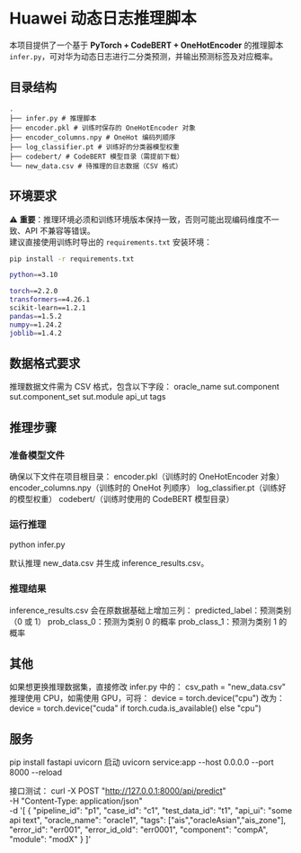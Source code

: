 # Huawei 动态日志推理脚本

本项目提供了一个基于 **PyTorch + CodeBERT + OneHotEncoder** 的推理脚本 `infer.py`，可对华为动态日志进行二分类预测，并输出预测标签及对应概率。

## 目录结构
```
.
├── infer.py # 推理脚本
├── encoder.pkl # 训练时保存的 OneHotEncoder 对象
├── encoder_columns.npy # OneHot 编码列顺序
├── log_classifier.pt # 训练好的分类器模型权重
├── codebert/ # CodeBERT 模型目录（需提前下载）
└── new_data.csv # 待推理的日志数据（CSV 格式）
```

## 环境要求

⚠️ **重要**：推理环境必须和训练环境版本保持一致，否则可能出现编码维度不一致、API 不兼容等错误。  
建议直接使用训练时导出的 `requirements.txt` 安装环境：
```bash
pip install -r requirements.txt

python==3.10

torch==2.2.0
transformers==4.26.1
scikit-learn==1.2.1
pandas==1.5.2
numpy==1.24.2
joblib==1.4.2
```

## 数据格式要求
推理数据文件需为 CSV 格式，包含以下字段：
oracle_name
sut.component
sut.component_set
sut.module
api_ut 
tags 

## 推理步骤
### 准备模型文件
确保以下文件在项目根目录：
encoder.pkl（训练时的 OneHotEncoder 对象）
encoder_columns.npy（训练时的 OneHot 列顺序）
log_classifier.pt（训练好的模型权重）
codebert/（训练时使用的 CodeBERT 模型目录）

### 运行推理
python infer.py

默认推理 new_data.csv 并生成 inference_results.csv。

### 推理结果
inference_results.csv 会在原数据基础上增加三列：
predicted_label：预测类别（0 或 1）
prob_class_0：预测为类别 0 的概率
prob_class_1：预测为类别 1 的概率

## 其他
如果想更换推理数据集，直接修改 infer.py 中的：
csv_path = "new_data.csv"
推理使用 CPU，如需使用 GPU，可将：
device = torch.device("cpu")
改为：
device = torch.device("cuda" if torch.cuda.is_available() else "cpu")

## 服务
pip install fastapi uvicorn
启动
uvicorn service:app --host 0.0.0.0 --port 8000 --reload

接口测试：
curl -X POST "http://127.0.0.1:8000/api/predict" \
-H "Content-Type: application/json" \
-d '[
  {
    "pipeline_id": "p1",
    "case_id": "c1",
    "test_data_id": "t1",
    "api_ui": "some api text",
    "oracle_name": "oracle1",
    "tags": ["ais","oracleAsian","ais_zone"],
    "error_id": "err001",
    "error_id_old": "err0001",
    "component": "compA",
    "module": "modX"
  }
]'
